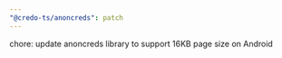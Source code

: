 ```yaml
---
"@credo-ts/anoncreds": patch
---
```


chore: update anoncreds library to support 16KB page size on Android
